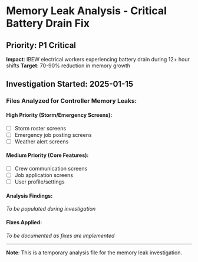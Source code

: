 # Memory Leak Analysis - Critical Battery Drain Fix

## Priority: P1 Critical
**Impact**: IBEW electrical workers experiencing battery drain during 12+ hour shifts
**Target**: 70-90% reduction in memory growth

## Investigation Started: 2025-01-15

### Files Analyzed for Controller Memory Leaks:

#### High Priority (Storm/Emergency Screens):
- [ ] Storm roster screens
- [ ] Emergency job posting screens
- [ ] Weather alert screens

#### Medium Priority (Core Features):
- [ ] Crew communication screens  
- [ ] Job application screens
- [ ] User profile/settings

#### Analysis Findings:
*To be populated during investigation*

#### Fixes Applied:
*To be documented as fixes are implemented*

---
**Note**: This is a temporary analysis file for the memory leak investigation.
